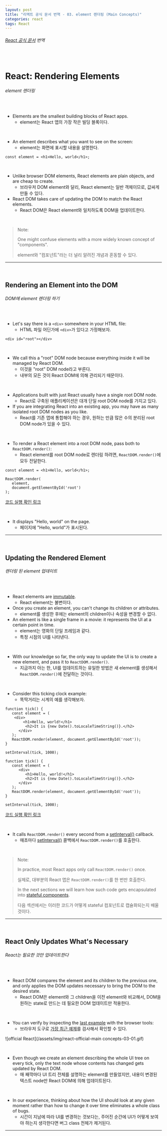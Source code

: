 ```yaml
---
layout: post
title: "리액트 공식 문서 번역 - 03. element 렌더링 (Main Concepts)"
categories: react
tags: React
---
```


###### [React 공식 문서](https://reactjs.org/docs/rendering-elements.html) 번역

<br>

# React: Rendering Elements

###### element 렌더링

<br>

- Elements are the smallest building blocks of React apps.
  - element는 React 앱의 가장 작은 빌딩 블록이다.

<br>

- An element describes what you want to see on the screen:
  - element는 화면에 표시할 내용을 설명한다.

```react
const element = <h1>Hello, world</h1>;
```

<br>

- Unlike browser DOM elements, React elements are plain objects, and are cheap to create.
  - 브라우저 DOM element와 달리, React element는 일반 객체이므로, 값싸게 만들 수 있다.
- React DOM takes care of updating the DOM to match the React elements.
  - React DOM은 React element와 일치하도록 DOM을 업데이트한다.

<br>

> Note:
>
> One might confuse elements with a more widely known concept of "components".
>
> element와 "컴포넌트"라는 더 널리 알려진 개념과 혼동할 수 있다.

------

<br>

## Rendering an Element into the DOM

###### DOM에 element 렌더링 하기

<br>

- Let's say there is a `<div>` somewhere in your HTML file:
  - HTML 파일 어딘가에 `<div>`가 있다고 가정해보자.

```react
<div id="root"></div>
```

<br>

- We call this a "root" DOM node because everything inside it will be managed by React DOM.
  - 이것을 "root" DOM node라고 부른다.
  - 내부의 모든 것이 React DOM에 의해 관리되기 때문이다.

<br>

- Applications built with just React usually have a single root DOM node.
  - React로 구축된 애플리케이션은 대개 단일 root DOM node를 가지고 있다.
- If you are integrating React into an existing app, you may have as many isolated root DOM nodes as you like.
  - React를 기존 앱에 통합해야 하는 경우, 원하는 만큼 많은 수의 분리된 root DOM node가 있을 수 있다.

<br>

- To render a React element into a root DOM node, pass both to `ReactDOM.render()`:
  - React element를 root DOM node로 렌더링 하려면, `ReactDOM.render()`에 모두 전달한다.

```react
const element = <h1>Hello, world</h1>;

ReactDOM.render(
   element,
   document.getElementById('root')
);
```

[코드 실행 확인 링크](https://reactjs.org/redirect-to-codepen/rendering-elements/render-an-element)

<br>

- It displays "Hello, world" on the page.
  - 페이지에 "Hello, world"가 표시된다.

------

<br>

## Updating the Rendered Element

###### 렌더링 된 element 업데이트

<br>

- React elements are [immutable](https://en.wikipedia.org/wiki/Immutable_object).
  - React element는 불변이다.
- Once you create an element, you can't change its children or attributes.
  - element를 생성한 후에는 element의 children이나 속성을 변경할 수 없다.
- An element is like a single frame in a movie: it represents the UI at a certain point in time.
  - element는 영화의 단일 프레임과 같다.
  - 특정 시점의 UI를 나타낸다.

<br>

- With our knowledge so far, the only way to update the UI is to create a new element, and pass it to `ReactDOM.render()`.
  - 지금까지 아는 한, UI를 업데이트하는 유일한 방법은 새 element를 생성해서 `ReactDOM.render()`에 전달하는 것이다.

<br>

- Consider this ticking clock example:
  - 똑딱거리는 시계의 예를 생각해보자.

```react
function tick() {
   const element = (
   	<div>
      	<h1>Hello, world!</h1>
         <h2>It is {new Date().toLocaleTimeString()}.</h2>
      </div>
   );
   ReactDOM.render(element, document.getElementById('root'));
}

setInterval(tick, 1000);
```

```react
function tick() {
   const element = (
      <div>
         <h1>Hello, world!</h1>
         <h2>It is {new Date().toLocaleTimeString()}.</h2>
      </div>
   );
   ReactDOM.render(element, document.getElementById('root'));
}

setInterval(tick, 1000);
```

[코드 실행 확인 링크](https://reactjs.org/redirect-to-codepen/rendering-elements/update-rendered-element)

<br>

- It calls `ReactDOM.render()` every second from a [setInterval()](https://developer.mozilla.org/en-US/docs/Web/API/WindowOrWorkerGlobalScope/setInterval) callback.
  - 매초마다 [setInterval()](https://developer.mozilla.org/en-US/docs/Web/API/WindowOrWorkerGlobalScope/setInterval) 콜백에서 `ReactDOM.render()`를 호출한다.

<br>

> Note:
>
> In practice, most React apps only call `ReactDOM.render()` once.
>
> 실제로, 대부분의 React 앱은 `ReactDOM.render()`를 한 번만 호출한다.

> In the next sections we will learn how such code gets encapsulated into [stateful components](https://reactjs.org/docs/state-and-lifecycle.html).
>
> 다음 섹션에서는 이러한 코드가 어떻게 stateful 컴포넌트로 캡슐화되는지 배울 것이다.

------

<br>

## React Only Updates What's Necessary

###### React는 필요한 것만 업데이트한다

<br>

- React DOM compares the element and its children to the previous one, and only applies the DOM updates necessary to bring the DOM to the desired state.
  - React DOM은 element와 그 children을 이전 element와 비교해서, DOM을 원하는 state로 만드는 데 필요한 DOM 업데이트만 적용한다.

<br>

- You can verify by inspecting the [last example](https://codepen.io/pen?&editors=0010) with the browser tools:
  - 브라우저 도구로 [가장 최근 예제](https://codepen.io/pen?&editors=0010)를 검사해서 확인할 수 있다.

![official React](/assets/img/react-official-main concepts-03-01.gif)

<br>

- Even though we create an element describing the whole UI tree on every tick, only the text node whose contents has changed gets updated by React DOM.
  - 매 째깍마다 UI 트리 전체를 설명하는 element를 만들었지만, 내용이 변경된 텍스트 node만 React DOM에 의해 업데이트된다.

<br>

- In our experience, thinking about how the UI should look at any given moment rather than how to change it over time eliminates a whole class of bugs.
  - 시간이 지남에 따라 UI를 변경하는 것보다는, 주어진 순간에 UI가 어떻게 보여야 하는지 생각한다면 버그 class 전체가 제거된다.

------

<br>
